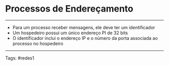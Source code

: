 # Processos de Endereçamento

---

- Para um processo receber mensagens, ele deve ter um identificador
- Um hospedeiro possui um único endereço PI de 32 bits
-  O identificador inclui o endereço IP e o número da porta associada ao processo no hospedeiro

---

Tags: #redes1 